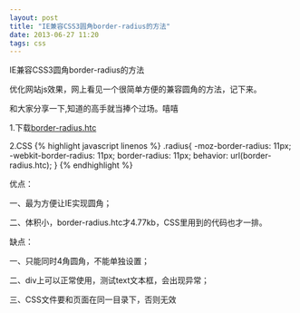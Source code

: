 ```yaml
---
layout: post
title: "IE兼容CSS3圆角border-radius的方法"
date: 2013-06-27 11:20
tags: css
---
```

 IE兼容CSS3圆角border-radius的方法
 
 优化网站js效果，网上看见一个很简单方便的兼容圆角的方法，记下来。
 
 和大家<span class="stress">分享</span>一下,知道的高手就当捧个过场。嘻嘻
 
 1.下载<a href="http://yrzhll.com/example/border-radius.htc">border-radius.htc</a>
 
 <!-- more -->
 
 2.CSS
{% highlight javascript linenos %}
  .radius{
	-moz-border-radius: 11px;
	-webkit-border-radius: 11px;
	border-radius: 11px;
	behavior: url(border-radius.htc);
 }
{% endhighlight %}


 优点：

一、最为方便让IE实现圆角；

二、体积小，border-radius.htc才4.77kb，CSS里用到的代码也才一排。

缺点：

一、只能同时4角圆角，不能单独设置；

二、div上可以正常使用，测试text文本框，会出现异常；

三、CSS文件要和页面在同一目录下，否则无效
